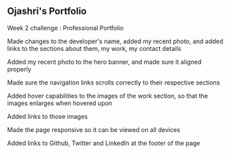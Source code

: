 ## Ojashri's Portfolio

Week 2 challenge : Professional Portfolio 

Made changes to the developer's name, added my recent photo, and added links to the sections about them, my work, my contact details

Added my recent photo to the hero banner, and made sure it aligned properly

Made sure the navigation links scrolls correctly to their respective sections 

Added hover capabilities to the images of the work section, so that the images enlarges when hovered upon

Added links to those images

Made the page responsive so it can be viewed on all devices

Added links to Github, Twitter and LinkedIn at the footer of the page
